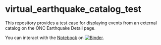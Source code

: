 # virtual_earthquake_catalog_test

This repository provides a test case for displaying events from an external catalog on the ONC Earthquake Detail page.

You can interact with the [Notebook](https://github.com/MHee/virtual_earthquake_catalog_test/blob/main/index.ipynb) on [![Binder](https://mybinder.org/badge_logo.svg)](https://mybinder.org/v2/gh/MHee/virtual_earthquake_catalog_test/main?labpath=index.ipynb).
